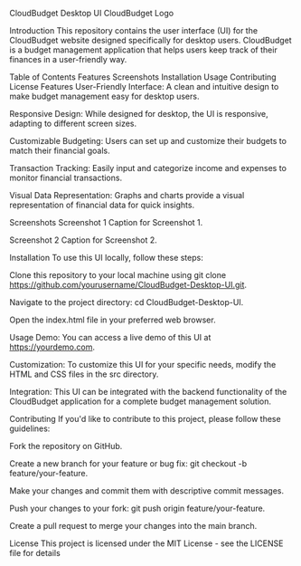 CloudBudget Desktop UI
CloudBudget Logo

Introduction
This repository contains the user interface (UI) for the CloudBudget website designed specifically for desktop users. CloudBudget is a budget management application that helps users keep track of their finances in a user-friendly way.

Table of Contents
Features
Screenshots
Installation
Usage
Contributing
License
Features
User-Friendly Interface: A clean and intuitive design to make budget management easy for desktop users.

Responsive Design: While designed for desktop, the UI is responsive, adapting to different screen sizes.

Customizable Budgeting: Users can set up and customize their budgets to match their financial goals.

Transaction Tracking: Easily input and categorize income and expenses to monitor financial transactions.

Visual Data Representation: Graphs and charts provide a visual representation of financial data for quick insights.

Screenshots
Screenshot 1
Caption for Screenshot 1.

Screenshot 2
Caption for Screenshot 2.

Installation
To use this UI locally, follow these steps:

Clone this repository to your local machine using git clone https://github.com/yourusername/CloudBudget-Desktop-UI.git.

Navigate to the project directory: cd CloudBudget-Desktop-UI.

Open the index.html file in your preferred web browser.

Usage
Demo: You can access a live demo of this UI at https://yourdemo.com.

Customization: To customize this UI for your specific needs, modify the HTML and CSS files in the src directory.

Integration: This UI can be integrated with the backend functionality of the CloudBudget application for a complete budget management solution.

Contributing
If you'd like to contribute to this project, please follow these guidelines:

Fork the repository on GitHub.

Create a new branch for your feature or bug fix: git checkout -b feature/your-feature.

Make your changes and commit them with descriptive commit messages.

Push your changes to your fork: git push origin feature/your-feature.

Create a pull request to merge your changes into the main branch.

License
This project is licensed under the MIT License - see the LICENSE file for details
